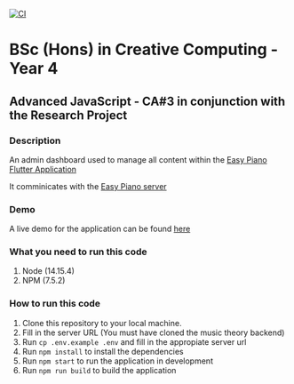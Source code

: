 [![CI](https://github.com/eoanodea/iadty4-rp-admin/actions/workflows/main.yml/badge.svg)](https://github.com/eoanodea/iadty4-rp-admin/actions/workflows/main.yml)

# BSc (Hons) in Creative Computing - Year 4

## Advanced JavaScript - CA#3 in conjunction with the Research Project

### Description

An admin dashboard used to manage all content within the [Easy Piano Flutter Application](https://github.com/eoanodea/iadty4-rp-frontend)

It comminicates with the [Easy Piano server](https://github.com/eoanodea/iadty4-rp-backend)

### Demo

A live demo for the application can be found [here](https://adv-js-ca3.eoan.ie/)

### What you need to run this code

1. Node (14.15.4)
2. NPM (7.5.2)

### How to run this code

1. Clone this repository to your local machine.
2. Fill in the server URL (You must have cloned the music theory backend)
3. Run `cp .env.example .env` and fill in the appropiate server url
4. Run `npm install` to install the dependencies
5. Run `npm start` to run the application in development
6. Run `npm run build` to build the application
